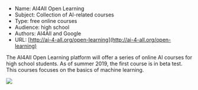 * Name: AI4All Open Learning
* Subject: Collection of AI-related courses
* Type: free online courses
* Audience: high school
* Authors: AI4All and Google
* URL: [http://ai-4-all.org/open-learning](http://ai-4-all.org/open-learning)

The AI4All Open Learning platform will offer a series of online AI courses for high school students. As of summer 2019, the first course is in beta test. This courses focuses on the basics of machine learning.



![](https://github.com/touretzkyds/ai4k12/raw/master/images/ai4all-open-learning.png)
